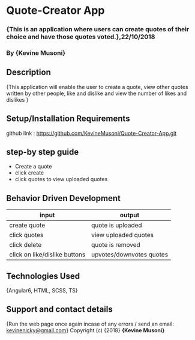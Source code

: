# Quote-Creator App
### {This is an application where users can create quotes of their choice and have those quotes voted.},22/10/2018
### By **{Kevine Musoni}**
## Description
{This application will enable the user to create a quote, view other quotes written by other people, like and dislike and view the number of likes and dislikes }
## Setup/Installation Requirements 
github link : https://github.com/KevineMusoni/Quote-Creator-App.git
## step-by step guide
* Create a quote 
* click create
* click quotes to view uploaded quotes
## Behavior Driven Development
| input           |    output            |
|---------------  |--------------------  |
| create quote    |  quote is uploaded   |
| click quotes    |  view uploaded quotes|
| click delete    |  quote is removed    | 
| click on like/dislike buttons|upvotes/downvotes quotes|

## Technologies Used
{Angular6, HTML, SCSS, TS}
## Support and contact details
{Run the web page once again incase of any errors / send an email: kevinenicky@gmail.com}
Copyright (c) {2018} **{Kevine Musoni}**
